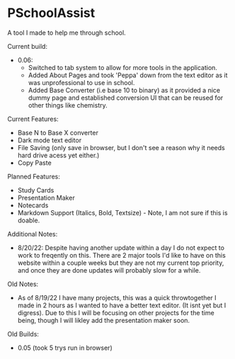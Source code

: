 # PSchoolAssist
A tool I made to help me through school.

Current build: 
 - 0.06:
   - Switched to tab system to allow for more tools in the application.
   - Added About Pages and took 'Peppa' down from the text editor as it was unprofessional to use in school.
   - Added Base Converter (i.e base 10 to binary) as it provided a nice dummy page and established conversion UI that can be reused for other things like chemistry.

Current Features:
  - Base N to Base X converter
  - Dark mode text editor
  - File Saving (only save in browser, but I don't see a reason why it needs hard drive acess yet either.)
  - Copy Paste

Planned Features:
  - Study Cards
  - Presentation Maker
  - Notecards
  - Markdown Support (Italics, Bold, Textsize) - Note, I am not sure if this is doable.
  
Additional Notes:
  - 8/20/22: Despite having another update within a day I do not expect to work to freqently on this. There are 2 major tools I'd like to have on this website within a couple weeks but they are not my current top priority, and once they are done updates will probably slow for a while.

Old Notes:
  - As of 8/19/22 I have many projects, this was a quick throwtogether I made in 2 hours as I wanted to have a better text editor. (It isnt yet but I digress).
   Due to this I will be focusing on other projects for the time being, though I will likley add the presentation maker soon.

Old Builds:
 - 0.05 (took 5 trys run in browser)
 
 
